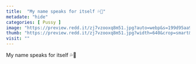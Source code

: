 ```yaml
---
title:  "My name speaks for itself 💦🍫"
metadate: "hide"
categories: [ Pussy ]
image: "https://preview.redd.it/zj7vzooxq8m51.jpg?auto=webp&s=199d95aa9e1ff68a7714841323135810cac9517e"
thumb: "https://preview.redd.it/zj7vzooxq8m51.jpg?width=640&crop=smart&auto=webp&s=2bbe934e6f33387f46abb783ec16273550873359"
visit: ""
---
```

My name speaks for itself 💦🍫
